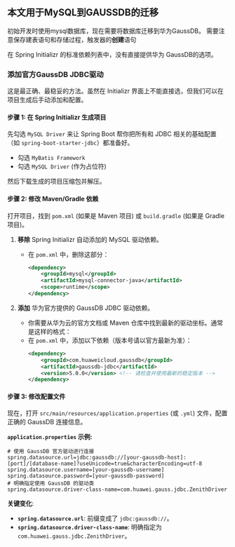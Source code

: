 ## 本文用于MySQL到GAUSSDB的迁移
初始开发时使用mysql数据库，现在需要将数据库迁移到华为GaussDB。
需要注意保存建表语句和存储过程，触发器的**创建**语句

在 Spring Initializr 的标准依赖列表中，没有直接提供华为 GaussDB的选项。



### 添加官方GaussDB JDBC驱动

这是最正确、最稳妥的方法。虽然在 Initializr 界面上不能直接选，但我们可以在项目生成后手动添加和配置。

#### 步骤 1: 在 Spring Initializr 生成项目

先勾选 `MySQL Driver` 来让 Spring Boot 帮你把所有和 JDBC 相关的基础配置（如 `spring-boot-starter-jdbc`）都准备好。
*   勾选 `MyBatis Framework`
*   勾选 `MySQL Driver` (作为占位符)

然后下载生成的项目压缩包并解压。

#### 步骤 2: 修改 Maven/Gradle 依赖

打开项目，找到 `pom.xml` (如果是 Maven 项目) 或 `build.gradle` (如果是 Gradle 项目)。

1.  **移除** Spring Initializr 自动添加的 MySQL 驱动依赖。
    *   在 `pom.xml` 中，删除这部分：
        ```xml
        <dependency>
            <groupId>mysql</groupId>
            <artifactId>mysql-connector-java</artifactId>
            <scope>runtime</scope>
        </dependency>
        ```

2.  **添加** 华为官方提供的 GaussDB JDBC 驱动依赖。
    *   你需要从华为云的官方文档或 Maven 仓库中找到最新的驱动坐标。通常是这样的格式：
    *   在 `pom.xml` 中，添加以下依赖（版本号请以官方最新为准）：
        ```xml
        <dependency>
            <groupId>com.huaweicloud.gaussdb</groupId>
            <artifactId>gaussdb-jdbc</artifactId>
            <version>5.0.0</version> <!-- 请检查并使用最新的稳定版本 -->
        </dependency>
        ```

#### 步骤 3: 修改配置文件

现在，打开 `src/main/resources/application.properties` (或 `.yml`) 文件，配置正确的 GaussDB 连接信息。

**`application.properties` 示例:**

```properties
# 使用 GaussDB 官方驱动进行连接
spring.datasource.url=jdbc:gaussdb://[your-gaussdb-host]:[port]/[database-name]?useUnicode=true&characterEncoding=utf-8
spring.datasource.username=[your-gaussdb-username]
spring.datasource.password=[your-gaussdb-password]
# 明确指定使用 GaussDB 的驱动类
spring.datasource.driver-class-name=com.huawei.gauss.jdbc.ZenithDriver
```

**关键变化**:
*   **`spring.datasource.url`**: 前缀变成了 `jdbc:gaussdb://`。
*   **`spring.datasource.driver-class-name`**: 明确指定为 `com.huawei.gauss.jdbc.ZenithDriver`。


